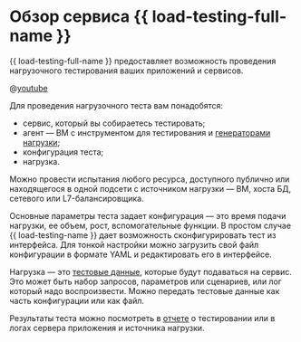 # Обзор сервиса {{ load-testing-full-name }}

{{ load-testing-full-name }} предоставляет возможность проведения нагрузочного тестирования ваших приложений и сервисов.


@[youtube](0PwsbyjjkK0)


Для проведения нагрузочного теста вам понадобятся: 

* сервис, который вы собираетесь тестировать; 
* агент — ВМ с инструментом для тестирования и [генераторами нагрузки](load-generator.md); 
* конфигурация теста;
* нагрузка.

Можно провести испытания любого ресурса, доступного публично или находящегося в одной подсети с источником нагрузки — ВМ, хоста БД, сетевого или L7-балансировщика.  

Основные параметры теста задает конфигурация — это время подачи нагрузки, ее объем, рост, вспомогательные функции. В простом случае {{ load-testing-name }} дает возможность сконфигурировать тест из интерфейса. Для тонкой настройки можно загрузить свой файл конфигурации в формате YAML и редактировать его в интерфейсе.

Нагрузка — это [тестовые данные](payload.md), которые будут подаваться на сервис. Это может быть набор запросов, параметров или сценариев, или лог который надо воспроизвести. Можно передать тестовые данные как часть конфигурации или как файл.

Результаты теста можно посмотреть в [отчете](reports.md) о тестировании или в логах сервера приложения и источника нагрузки.